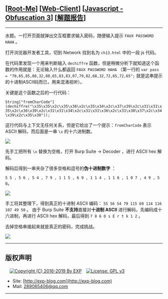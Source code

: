 ## [[Root-Me](https://www.root-me.org/)] [[Web-Client](https://www.root-me.org/en/Challenges/Web-Client/)] [[Javascript - Obfuscation 3](https://www.root-me.org/en/Challenges/Web-Client/Javascript-Obfuscation-3)] [[解题报告](http://exp-blog.com/2019/01/13/pid-2916/)]

------

水题。一打开页面就弹出交互框要求输入密码，随便输入提示 `FAUX PASSWORD HAHA` 。

打开浏览器开发者工具，切到 Network 找到名为 `ch13.html` 中的一段 js 代码。

在代码里发现一个用来判断输入 `dechiffre` 函数，但是稍微分析下就知道这个函数的作用就是：无论输入什么都返回 `FAUX PASSWORD HAHA` （第一行的 `var pass = "70,65,85,88,32,80,65,83,83,87,79,82,68,32,72,65,72,65";` 就是这串提示的十进制ASCII码而已，用来混淆视听）。

关键是这个函数之后的一行代码：

`String["fromCharCode"](dechiffre("\x35\x35\x2c\x35\x36\x2c\x35\x34\x2c\x37\x39\x2c\x31\x31\x35\x2c\x36\x39\x2c\x31\x31\x34\x2c\x31\x31\x36\x2c\x31\x30\x37\x2c\x34\x39\x2c\x35\x30"));` 

这行代码与上下文无任何关系，但是它给出了一个提示：`fromCharCode` 表示 ASCII 解码，而后面是一串 `\x` 的十六进制数。

![](https://github.com/lyy289065406/CTF-Solving-Reports/blob/master/rootme/Web-Client/%5B08%5D%20%5B30P%5D%20Javascript%20-%20Obfuscation%203/imgs/01.png)

先手工把所有 `\x` 替换为空格，打开 Burp Suite -> Decoder ，进行 ASCII hex 解码。

解码后得到一串夹杂了很多空格和逗号的**伪十进制数字** ： 

`5 5 , 5 6 , 5 4 , 7 9 , 1 1 5 , 6 9 , 1 1 4 , 1 1 6 , 1 0 7 , 4 9 , 5 0`。

![](https://github.com/lyy289065406/CTF-Solving-Reports/blob/master/rootme/Web-Client/%5B08%5D%20%5B30P%5D%20Javascript%20-%20Obfuscation%203/imgs/02.png)

手工将其整理下，得到真正的十进制 ASCII 编码： `55 56 54 79 115 69 114 116 107 49 50` 。
由于 Burp Suite **不支持**直接对**十进制 ASCII** 进行解码，先编码成十六进制，再进行 ASCII hex 解码，最后得到 `7 8 6 O s E r t k 1 2` 。

去掉空格串接起来就是真正的密码，完成挑战。

![](https://github.com/lyy289065406/CTF-Solving-Reports/blob/master/rootme/Web-Client/%5B08%5D%20%5B30P%5D%20Javascript%20-%20Obfuscation%203/imgs/03.png)

------

## 版权声明

　[![Copyright (C) 2016-2019 By EXP](https://img.shields.io/badge/Copyright%20(C)-2016~2019%20By%20EXP-blue.svg)](http://exp-blog.com)　[![License: GPL v3](https://img.shields.io/badge/License-GPL%20v3-blue.svg)](https://www.gnu.org/licenses/gpl-3.0)
  

- Site: [http://exp-blog.com](http://exp-blog.com) 
- Mail: <a href="mailto:289065406@qq.com?subject=[EXP's Github]%20Your%20Question%20（请写下您的疑问）&amp;body=What%20can%20I%20help%20you?%20（需要我提供什么帮助吗？）">289065406@qq.com</a>


------
